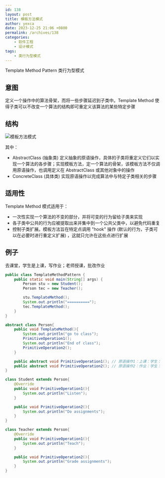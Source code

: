 ```yaml
---
id: 138
layout: post
title: 模板方法模式
author: yexca
date: 2023-12-25 21:06 +0800
permalink: /archives/138
categories:
    - 软件工程
    - 设计模式
tags:
    - 类行为型模式
---
```


Template Method Pattern 类行为型模式

## 意图

定义一个操作中的算法骨架，而将一些步骤延迟到子类中。Template Method 使得子类可以不改变一个算法的结构即可重定义该算法的某些特定步骤

## 结构

![模板方法模式](https://cdn.jsdelivr.net/gh/yexca/picx-images-hosting@master/2023/03-设计模式/模板方法模式.4dw8tl49uuq0.webp)

其中：

* AbstractClass (抽象类) 定义抽象的原语操作，具体的子类将重定义它们以实现一个算法的各步骤；实现模板方法，定一个算法的骨架，该模板方法不仅调用原语操作，也调用定义在 AbstractClass 或其他对象中的操作
* ConcreteClass (具体类) 实现原语操作以完成算法中与特定子类相关的步骤

## 适用性

Template Method 模式适用于：

* 一次性实现一个算法的不变的部分，并将可变的行为留给子类来实现
* 各子类中公共的行为应被提取出来并集中到一个公共父类中，以避免代码重复
* 控制子类扩展。模板方法旨在特定点调用 "hook" 操作 (默认的行为，子类可以在必要时进行重定义扩展) ，这就只允许在这些点进行扩展

## 例子

去课堂，学生是上课，写作业；老师授课，批改作业

```java
public class TemplateMethodPattern {
    public static void main(String[] args) {
        Person stu = new Student();
        Person tec = new Teacher();

        stu.TemplateMethod();
        System.out.println("==========");
        tec.TemplateMethod();
    }
}

abstract class Person{
    public void TemplateMethod(){
        System.out.println("go to class");
        PrimitiveOperation1();
        System.out.println("End of class");
        PrimitiveOperation2();
    }

    public abstract void PrimitiveOperation1(); // 原语操作1：上课：学生：听课；老师：讲课
    public abstract void PrimitiveOperation2(); // 原语操作2：作业：学生：做作业；老师：改作业
}

class Student extends Person{
    @Override
    public void PrimitiveOperation1(){
        System.out.println("Listen");
    }

    public void PrimitiveOperation2(){
        System.out.println("Do assignments");
    }
}

class Teacher extends Person{
    @Override
    public void PrimitiveOperation1(){
        System.out.println("Teach");
    }

    public void PrimitiveOperation2(){
        System.out.println("Grade assignments");
    }
}
```


